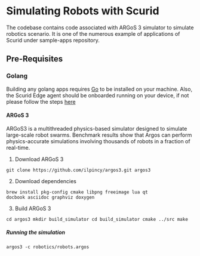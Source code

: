 # Simulating Robots with Scurid
The codebase contains code associated with ARGoS 3 simulator to simulate robotics scenario. It is one of the numerous example of applications of Scurid under sample-apps repository. 

## Pre-Requisites

### Golang

Building any golang apps requires [Go](https://golang.org/doc/install) to be installed on your machine.
Also, the Scurid Edge agent should be onboarded running on your device, if not please follow the steps [here](https://docs.scurid.com/v23.0.2.1/autonomousDeviceOnboarding/)

#### ARGoS 3
ARGoS3 is a multithreaded physics-based simulator designed to simulate large-scale robot swarms. Benchmark results show that Argos can perform physics-accurate simulations involving thousands of robots in a fraction of real-time.

1. Download ARGoS 3
```
git clone https://github.com/ilpincy/argos3.git argos3
```
2. Download dependencies
```
brew install pkg-config cmake libpng freeimage lua qt
docbook asciidoc graphviz doxygen
```
3.  Build ARGoS 3

```
cd argos3 mkdir build_simulator cd build_simulator cmake ../src make

```

##### Running the simulation
```
argos3 -c robotics/robots.argos

```
